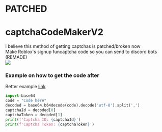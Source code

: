 # PATCHED

# captchaCodeMakerV2
I believe this method of getting captchas is patched/broken now</b><br>
Make Roblox's signup funcaptcha code so you can send to discord bots (REMADE)<br>
![](https://komarev.com/ghpvc/?username=captchaCodeMakerV2&label=Repo+Views)

### Example on how to get the code after
Better example [link](https://github.com/Roblox-Thot/captchaCodeMakerV2/blob/main/example/sign%20up.py)<br>
```py
import base64
code = "Code here"
decoded = base64.b64decode(code).decode('utf-8').split(',')
captchaId = decoded[0]
captchaToken = decoded[1]
print(f'Captcha ID: {captchaId}')
print(f'Captcha Token: {captchaToken}')
```
